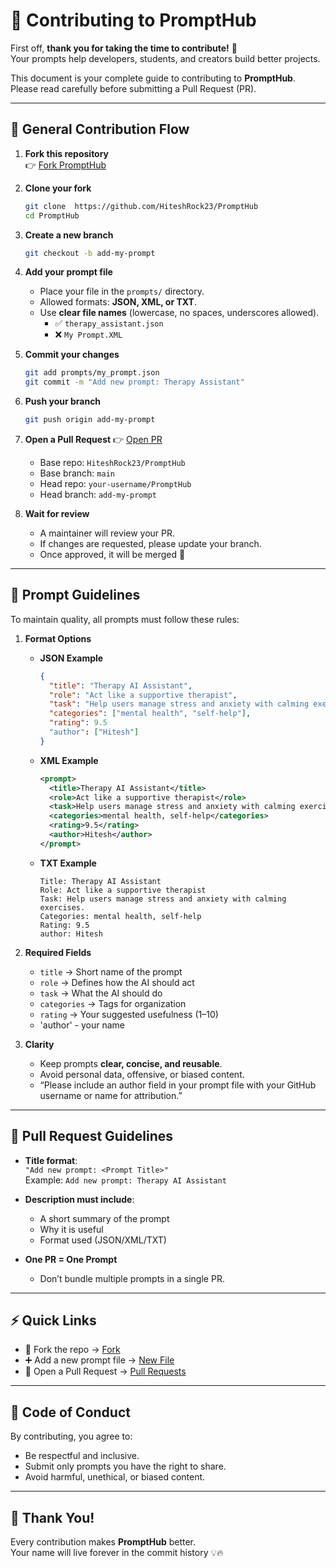# 🚀 Contributing to PromptHub

First off, **thank you for taking the time to contribute!** 🎉  
Your prompts help developers, students, and creators build better projects.  

This document is your complete guide to contributing to **PromptHub**.  
Please read carefully before submitting a Pull Request (PR).

---

## 📌 General Contribution Flow

1. **Fork this repository**  
   👉 [Fork PromptHub](https://github.com/HiteshRock23/PromptHub/fork)

2. **Clone your fork**
   ```bash
   git clone  https://github.com/HiteshRock23/PromptHub
   cd PromptHub
   ```

3. **Create a new branch**
   ```bash
   git checkout -b add-my-prompt
   ```

4. **Add your prompt file**
   - Place your file in the `prompts/` directory.  
   - Allowed formats: **JSON, XML, or TXT**.  
   - Use **clear file names** (lowercase, no spaces, underscores allowed).  
     - ✅ `therapy_assistant.json`  
     - ❌ `My Prompt.XML`  

5. **Commit your changes**
   ```bash
   git add prompts/my_prompt.json
   git commit -m "Add new prompt: Therapy Assistant"
   ```

6. **Push your branch**
   ```bash
   git push origin add-my-prompt
   ```

7. **Open a Pull Request**
   👉 [Open PR](https://github.com/HiteshRock23/PromptHub/pulls)  

   - Base repo: `HiteshRock23/PromptHub`  
   - Base branch: `main`  
   - Head repo: `your-username/PromptHub`  
   - Head branch: `add-my-prompt`  

8. **Wait for review**  
   - A maintainer will review your PR.  
   - If changes are requested, please update your branch.  
   - Once approved, it will be merged 🚀  

---

## 🎯 Prompt Guidelines

To maintain quality, all prompts must follow these rules:

1. **Format Options**
   - **JSON Example**
     ```json
     {
       "title": "Therapy AI Assistant",
       "role": "Act like a supportive therapist",
       "task": "Help users manage stress and anxiety with calming exercises.",
       "categories": ["mental health", "self-help"],
       "rating": 9.5
       "author": ["Hitesh"]
     }
     ```

   - **XML Example**
     ```xml
     <prompt>
       <title>Therapy AI Assistant</title>
       <role>Act like a supportive therapist</role>
       <task>Help users manage stress and anxiety with calming exercises.</task>
       <categories>mental health, self-help</categories>
       <rating>9.5</rating>
       <author>Hitesh</author>
     </prompt>
     ```

   - **TXT Example**
     ```
     Title: Therapy AI Assistant
     Role: Act like a supportive therapist
     Task: Help users manage stress and anxiety with calming exercises.
     Categories: mental health, self-help
     Rating: 9.5
     author: Hitesh
     ```

2. **Required Fields**
   - `title` → Short name of the prompt  
   - `role` → Defines how the AI should act  
   - `task` → What the AI should do  
   - `categories` → Tags for organization  
   - `rating` → Your suggested usefulness (1–10)  
   - 'author' - your name 

3. **Clarity**
   - Keep prompts **clear, concise, and reusable**.  
   - Avoid personal data, offensive, or biased content.  
   - “Please include an author field in your prompt file with your GitHub username or name for attribution.”

---

## 📝 Pull Request Guidelines

- **Title format**:  
  `"Add new prompt: <Prompt Title>"`  
  Example: `Add new prompt: Therapy AI Assistant`

- **Description must include**:  
  - A short summary of the prompt  
  - Why it is useful  
  - Format used (JSON/XML/TXT)  

- **One PR = One Prompt**  
  - Don’t bundle multiple prompts in a single PR.  

---

## ⚡ Quick Links

- 🍴 Fork the repo → [Fork](https://github.com/HiteshRock23/PromptHub/fork)  
- ➕ Add a new prompt file → [New File](https://github.com/HiteshRock23/PromptHub/new/main/prompts)  
- 🔀 Open a Pull Request → [Pull Requests](https://github.com/HiteshRock23/PromptHub/pulls)  

---

## 🤝 Code of Conduct

By contributing, you agree to:
- Be respectful and inclusive.  
- Submit only prompts you have the right to share.  
- Avoid harmful, unethical, or biased content.  

---

## 🙌 Thank You!

Every contribution makes **PromptHub** better.  
Your name will live forever in the commit history 💡🔥
